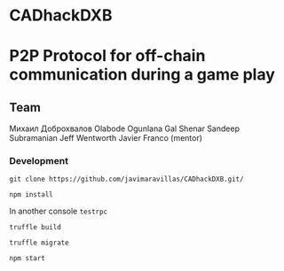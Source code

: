 # CADhackDXB
# P2P Protocol for off-chain communication during a game play

## Team
Михаил Доброхвалов
Olabode Ogunlana
Gal Shenar
Sandeep Subramanian
Jeff Wentworth
Javier Franco (mentor)


### Development

```
git clone https://github.com/javimaravillas/CADhackDXB.git/
```
```
npm install
```
In another console ``` testrpc ```

```
truffle build
```
```
truffle migrate
```
```
npm start
```
